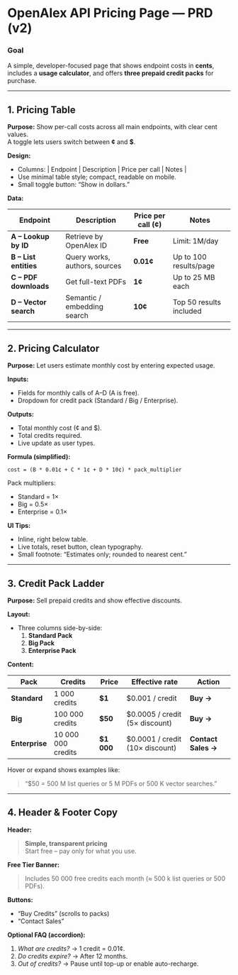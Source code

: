 # OpenAlex API Pricing Page — PRD (v2)

### Goal
A simple, developer-focused page that shows endpoint costs in **cents**, includes a **usage calculator**, and offers **three prepaid credit packs** for purchase.

---

## 1. Pricing Table

**Purpose:** Show per-call costs across all main endpoints, with clear cent values.  
A toggle lets users switch between **¢** and **$**.

**Design:**
- Columns: | Endpoint | Description | Price per call | Notes |
- Use minimal table style; compact, readable on mobile.
- Small toggle button: “Show in dollars.”

**Data:**

| Endpoint | Description | Price per call (¢) | Notes |
|-----------|--------------|------------------|-------|
| **A – Lookup by ID** | Retrieve by OpenAlex ID | **Free** | Limit: 1M/day |
| **B – List entities** | Query works, authors, sources | **0.01¢** | Up to 100 results/page |
| **C – PDF downloads** | Get full-text PDFs | **1¢** | Up to 25 MB each |
| **D – Vector search** | Semantic / embedding search | **10¢** | Top 50 results included |

---

## 2. Pricing Calculator

**Purpose:** Let users estimate monthly cost by entering expected usage.

**Inputs:**
- Fields for monthly calls of A–D (A is free).
- Dropdown for credit pack (Standard / Big / Enterprise).

**Outputs:**
- Total monthly cost (¢ and $).
- Total credits required.
- Live update as user types.

**Formula (simplified):**
```
cost = (B * 0.01¢ + C * 1¢ + D * 10¢) * pack_multiplier
```
Pack multipliers:
- Standard = 1×  
- Big = 0.5×  
- Enterprise = 0.1×

**UI Tips:**
- Inline, right below table.
- Live totals, reset button, clean typography.
- Small footnote: “Estimates only; rounded to nearest cent.”

---

## 3. Credit Pack Ladder

**Purpose:** Sell prepaid credits and show effective discounts.

**Layout:**
- Three columns side-by-side:
  1. **Standard Pack**
  2. **Big Pack**
  3. **Enterprise Pack**

**Content:**

| Pack | Credits | Price | Effective rate | Action |
|------|----------|--------|----------------|--------|
| **Standard** | 1 000 credits | **$1** | $0.001 / credit | **Buy →** |
| **Big** | 100 000 credits | **$50** | $0.0005 / credit (5× discount) | **Buy →** |
| **Enterprise** | 10 000 000 credits | **$1 000** | $0.0001 / credit (10× discount) | **Contact Sales →** |

Hover or expand shows examples like:
> “$50 = 500 M list queries or 5 M PDFs or 500 K vector searches.”

---

## 4. Header & Footer Copy

**Header:**
> **Simple, transparent pricing**  
> Start free – pay only for what you use.

**Free Tier Banner:**  
> Includes 50 000 free credits each month (≈ 500 k list queries or 500 PDFs).

**Buttons:**
- “Buy Credits” (scrolls to packs)
- “Contact Sales”

**Optional FAQ (accordion):**
1. *What are credits?* → 1 credit = 0.01¢.  
2. *Do credits expire?* → After 12 months.  
3. *Out of credits?* → Pause until top-up or enable auto-recharge.
